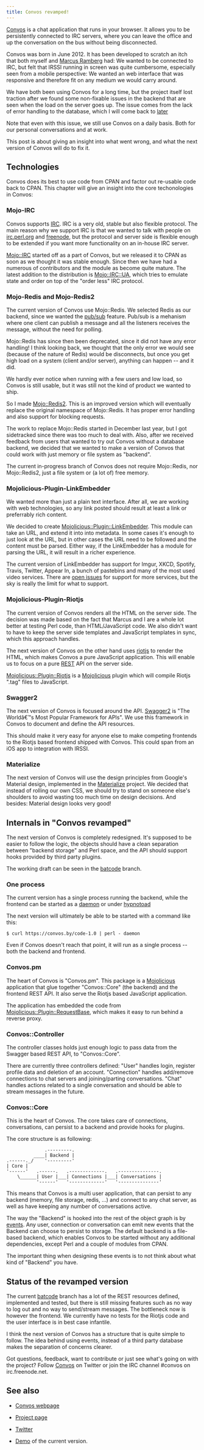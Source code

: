 ```yaml
---
title: Convos revamped!
---
```


[Convos](http://convos.by/) is a chat application that runs in your
browser. It allows you to be persistently connected to IRC servers,
where you can leave the office and up the conversation on the bus
without being disconnected.

Convos was born in June 2012. It has been developed to scratch an itch
that both myself and [Marcus Ramberg](https://twitter.com/marcusramberg)
had: We wanted to be connected to IRC, but felt that IRSSI running in
screen was quite cumbersome, especially seen from a mobile perspective:
We wanted an web interface that was responsive and therefore fit on any
medium we would carry around.

We have both been using Convos for a long time, but the project itself
lost traction after we found some non-fixable issues in the backend that
are seen when the load on the server goes up. The issue comes from the
lack of error handling to the database, which I will come back to
[later](#mojo-redis-and-mojo-redis2)

Note that even with this issue, we still use Convos on a daily basis.
Both for our personal conversations and at work.

This post is about giving an insight into what went wrong, and what the
next version of Convos will do to fix it.

## Technologies

Convos does its best to use code from CPAN and factor out re-usable code
back to CPAN. This chapter will give an insight into the core
techonologies in Convos:

### Mojo-IRC

Convos supports
[IRC](https://en.wikipedia.org/wiki/Internet_Relay_Chat). IRC is a very
old, stable but also flexible protocol. The main reason why we support
IRC is that we wanted to talk with people on
[irc.perl.org](http://www.irc.perl.org/) and
[freenode](http://freenode.net), but the protocol and server side is
flexible enough to be extended if you want more functionality on an
in-house IRC server.

[Mojo::IRC](https://metacpan.org/release/Mojo-IRC) started off as a part
of Convos, but we released it to CPAN as soon as we thought it was
stable enough. Since then we have had a numerous of contributors and the
module as become quite mature. The latest addition to the distribution
is [Mojo::IRC::UA](https://metacpan.org/pod/Mojo::IRC::UA), which tries
to emulate state and order on top of the "order less" IRC protocol.

### Mojo-Redis and Mojo-Redis2

The current version of Convos use Mojo::Redis. We selected Redis as our
backend, since we wanted the [pub/sub](http://redis.io/topics/pubsub)
feature. Pub/sub is a mehanism where one client can publish a message
and all the listeners receives the message, without the need for
polling.

Mojo::Redis has since then been deprecated, since it did not have any
error handling! I think looking back, we thought that the only error we
would see (because of the nature of Redis) would be disconnects, but
once you get high load on a system (client and/or server), anything can
happen -- and it did.

We hardly ever notice when running with a few users and low load, so
Convos is still usable, but it was still not the kind of product we
wanted to ship.

So I made [Mojo::Redis2](https://metacpan.org/release/Mojo-Redis2). This
is an improved version which will eventually replace the original
namespace of Mojo::Redis. It has proper error handling and also support
for blocking requests.

The work to replace Mojo::Redis started in December last year, but I got
sidetracked since there was too much to deal with. Also, after we
received feedback from users that wanted to try out Convos without a
database backend, we decided that we wanted to make a version of Convos
that could work with just memory or file system as "backend".

The current in-progress branch of Convos does not require Mojo::Redis,
nor Mojo::Redis2, just a file system or (a lot of) free memory.

### Mojolicious-Plugin-LinkEmbedder

We wanted more than just a plain text interface. After all, we are
working with web technologies, so any link posted should result at least
a link or preferrably rich content.

We decided to create
[Mojolicious::Plugin::LinkEmbedder](https://metacpan.org/release/Mojolicious-Plugin-LinkEmbedder).
This module can take an URL, and extend it into into metadata. In some
cases it's enough to just look at the URL, but in other cases the URL
need to be followed and the content must be parsed. Either way, if the
LinkEmbedder has a module for parsing the URL, it will result in a
richer experience.

The current version of LinkEmbedder has support for Imgur, XKCD,
Spotify, Travis, Twitter, Appear In, a bunch of pastebins and many of
the most used video services. There are [open
issues](https://github.com/jhthorsen/mojolicious-plugin-linkembedder/issues)
for support for more services, but the sky is really the limit for what
to support.

### Mojolicious-Plugin-Riotjs

The current version of Convos renders all the HTML on the server side.
The decision was made based on the fact that Marcus and I are a whole
lot better at testing Perl code, than HTML/JavaScript code. We also
didn't want to have to keep the server side templates and JavaScript
templates in sync, which this approach handles.

The next version of Convos on the other hand uses
[riotjs](http://riotjs.com) to render the HTML, which makes Convos a
pure JavaScript application. This will enable us to focus on a pure
[REST](#swagger2_and_json-validator) API on the server side.

[Mojolicious::Plugin::Riotjs](https://metacpan.org/pod/Mojolicious::Plugin::Riotjs)
is a [Mojolicious](http://mojolicious.org) plugin which will compile
Riotjs ".tag" files to JavaScript.

### Swagger2

The next version of Convos is focused around the API.
[Swagger2](http://thorsen.pm/blog/2015-07-05-mojolicious-swagger2)
is "The Worldâ€™s Most Popular Framework for APIs". We use this
framework in Convos to document and define the API resources.

This should make it very easy for anyone else to make competing
frontends to the Riotjs based frontend shipped with Convos. This could
span from an iOS app to integration with IRSSI.

### Materialize

The next version of Convos will use the design principles from Google's
Material design, implemented in the
[Materialize](http://materializecss.com/) project. We decided that
instead of rolling our own CSS, we should try to stand on someone else's
shoulders to avoid wasting too much time on design decisions. And
besides: Material design looks very good!

## Internals in "Convos revamped"

The next version of Convos is completely redesigned. It's supposed to be
easier to follow the logic, the objects should have a clean separation
between "backend storage" and Perl space, and the API should support
hooks provided by third party plugins.

The working draft can be seen in the
[batcode](https://github.com/Nordaaker/convos/tree/batcode) branch.

### One process

The current version has a single process running the backend, while the
frontend can be started as a
[daemon](https://metacpan.org/pod/Mojolicious::Command::daemon) or under
[hypnotoad](https://metacpan.org/pod/distribution/Mojolicious/script/hypnotoad)

The next version will ultimately be able to be started with a command
like this:

    $ curl https://convos.by/code-1.0 | perl - daemon

Even if Convos doesn't reach that point, it will run as a single process
-- both the backend and frontend.

### Convos.pm

The heart of Convos is "Convos.pm". This package is a
[Mojolicious](https://metacpan.org/pod/Mojolicious) application that
glue together "Convos::Core" (the backend) and the frontend REST API. It
also serve the Riotjs based JavaScript application.

The application has embedded the code from
[Mojolicious::Plugin::RequestBase](https://metacpan.org/pod/Mojolicious::Plugin::RequestBase),
which makes it easy to run behind a reverse proxy.

### Convos::Controller

The controller classes holds just enough logic to pass data from the
Swagger based REST API, to "Convos::Core".

There are currently three controllers defined: "User" handles login,
register profile data and deletion of an account. "Connection" handles
add/remove connections to chat servers and joining/parting
conversations. "Chat" handles actions related to a single conversation
and should be able to stream messages in the future.

### Convos::Core

This is the heart of Convos. The core takes care of connections,
conversations, can persist to a backend and provide hooks for plugins.

The core structure is as following:

                  .---------.
              ____| Backend |
    .------._/    '---------'
    | Core |
    '------'   .------.   .-------------.   .---------------.
        \______| User |___| Connections |___| Conversations |
               '------'   '-------------'   '---------------'

This means that Convos is a multi user application, that can persist to
any backend (memory, file storage, redis, ...) and connect to any chat
server, as well as have keeping any number of conversations active.

The way the "Backend" is hooked into the rest of the object graph is by
[events](https://metacpan.org/pod/Mojo::EventEmitter). Any user,
connection or conversation can emit new events that the Backend can
choose to persist to storage. The default backend is a file-based
backend, which enables Convos to be started without any additional
dependencies, except Perl and a couple of modules from CPAN.

The important thing when designing these events is to not think about
what kind of "Backend" you have.

## Status of the revamped version

The current [batcode](https://github.com/Nordaaker/convos/tree/batcode)
branch has a lot of the REST resources defined, implemented and tested,
but there is still missing features such as no way to log out and no way
to send/stream messages. The bottleneck now is however the frontend. We
currently have no tests for the Riotjs code and the user interface is in
best case infantile.

I think the next version of Convos has a structure that is quite simple
to follow. The idea behind using events, instead of a third party
database makes the separation of concerns clearer.

Got questions, feedback, want to contribute or just see what's going on
with the project? Follow [Convos](http://twitter.com/convosby) on
Twitter or join the IRC channel #convos on irc.freenode.net.

## See also

-   [Convos webpage](http://convos.by/)

-   [Project page](https://github.com/Nordaaker/convos)

-   [Twitter](https://twitter.com/convosby)

-   [Demo](http://demo.convos.by) of the current version.
